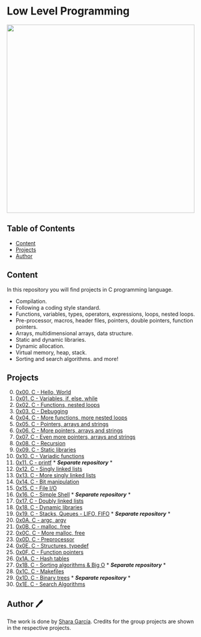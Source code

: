# Low Level Programming

<img src="https://s3.amazonaws.com/intranet-projects-files/holbertonschool-low_level_programming/212/cisfun.jpg" width="500">

## Table of Contents
* [Content](#content)
* [Projects](#projects)
* [Author](#id-section1)

## Content
In this repository you will find projects in C programming language.
- Compilation.
- Following a coding style standard.
- Functions, variables, types, operators, expressions, loops, nested loops.
- Pre-processor, macros, header files, pointers, double pointers, function pointers.
- Arrays, multidimensional arrays, data structure.
- Static and dynamic libraries.
- Dynamic allocation.
- Virtual memory, heap, stack.
- Sorting and search algorithms.
and more!

## Projects
0. [0x00. C - Hello, World](./0x00-hello_world)
1. [0x01. C - Variables, if, else, while](./0x01-variables_if_else_while)
2. [0x02. C - Functions, nested loops](./0x02-functions_nested_loops)
3. [0x03. C - Debugging](./0x03-debugging)
4. [0x04. C - More functions, more nested loops](./0x04-more_functions_nested_loops)
5. [0x05. C - Pointers, arrays and strings](./0x05-pointers_arrays_strings)
6. [0x06. C - More pointers, arrays and strings](./0x06-pointers_arrays_strings)
7. [0x07. C - Even more pointers, arrays and strings](./0x07-pointers_arrays_strings)
8. [0x08. C - Recursion](./0x08-recursion)
9. [0x09. C - Static libraries](./0x09-static_libraries)
10. [0x10. C - Variadic functions](./0x10-variadic_functions)
11. [0x11. C - printf](https://github.com/SharaGB/printf) * ***Separate repository*** *
12. [0x12. C - Singly linked lists](./0x12-singly_linked_lists)
13. [0x13. C - More singly linked lists](./0x13-more_singly_linked_lists)
14. [0x14. C - Bit manipulation](./0x14-bit_manipulation)
15. [0x15. C - File I/O](./0x15-file_io)
16. [0x16. C - Simple Shell](https://github.com/SharaGB/simple_shell) * ***Separate repository*** *
17. [0x17. C - Doubly linked lists](./0x17-doubly_linked_lists)
18. [0x18. C - Dynamic libraries](./0x18-dynamic_libraries)
19. [0x19. C - Stacks, Queues - LIFO, FIFO](https://github.com/SharaGB/monty) * ***Separate repository*** *
20. [0x0A. C - argc, argv](./0x0A-argc_argv)
21. [0x0B. C - malloc, free](./0x0B-malloc_free)
22. [0x0C. C - More malloc, free](./0x0C-more_malloc_free)
23. [0x0D. C - Preprocessor](./0x0D-preprocessor)
24. [0x0E. C - Structures, typedef](./0x0E-structures_typedef)
25. [0x0F. C - Function pointers](./0x0F-function_pointers)
26. [0x1A. C - Hash tables](./0x1A-hash_tables)
27. [0x1B. C - Sorting algorithms & Big O](https://github.com/SharaGB/sorting_algorithms) * ***Separate repository*** *
28. [0x1C. C - Makefiles](./0x1C-makefiles/)
29. [0x1D. C - Binary trees](https://github.com/SharaGB/binary_trees) * ***Separate repository*** *
30. [0x1E. C - Search Algorithms](./0x1E-search_algorithms)

<div id='id-section1'/>

## Author 🖊
The work is done by <a href="https://www.linkedin.com/in/sharagb/" title="Shara García" target="_blank">Shara García</a>. Credits for the group projects are shown in the respective projects.
